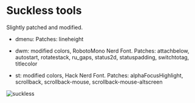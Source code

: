 # Suckless tools

Slightly patched and modified.

* dmenu:
	Patches: lineheight

* dwm: modified colors, RobotoMono Nerd Font.
	Patches: attachbelow, autostart, rotatestack, ru_gaps, status2d, statuspadding, switchtotag, titlecolor

* st: modified colors, Hack Nerd Font.
	Patches: alphaFocusHighlight, scrollback, scrollback-mouse, scrollback-mouse-altscreen

![suckless](https://raw.githubusercontent.com/geirda/Arch/master/suckless/suckless.png)
